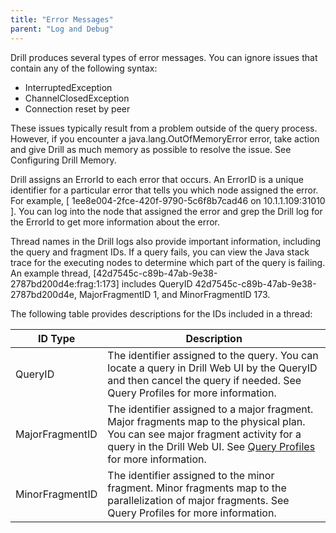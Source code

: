 ```yaml
---
title: "Error Messages"
parent: "Log and Debug"
---
```


Drill produces several types of error messages. You can ignore issues that contain any of the following syntax:  

   * InterruptedException
   * ChannelClosedException
   * Connection reset by peer

These issues typically result from a problem outside of the query process. However, if you encounter a java.lang.OutOfMemoryError error, take action and give Drill as much memory as possible to resolve the issue. See Configuring Drill Memory.

Drill assigns an ErrorId to each error that occurs. An ErrorID is a unique identifier for a particular error that tells you which node assigned the error. For example,
[ 1ee8e004-2fce-420f-9790-5c6f8b7cad46 on 10.1.1.109:31010 ]. You can log into the node that assigned the error and grep the Drill log for the ErrorId to get more information about the error.

Thread names in the Drill logs also provide important information, including the query and fragment IDs. If a query fails, you can view the Java stack trace for the executing nodes to determine which part of the query is failing. An example thread, [42d7545c-c89b-47ab-9e38-2787bd200d4e:frag:1:173] includes QueryID 42d7545c-c89b-47ab-9e38-2787bd200d4e, MajorFragmentID 1, and MinorFragmentID 173.

The following table provides descriptions for the IDs included in a thread:

| ID Type         | Description                                                                                                                                                                                                                                  |
|-----------------|----------------------------------------------------------------------------------------------------------------------------------------------------------------------------------------------------------------------------------------------|
| QueryID         | The identifier assigned to the query. You can locate a query in Drill Web UI by the QueryID and then cancel the query if needed. See Query Profiles for more information.                                                                    |
| MajorFragmentID | The identifier assigned to a major fragment. Major fragments map to the physical plan. You can see major fragment activity for a query in the Drill Web UI. See [Query Profiles]({{site.baseurl}}/docs/query-profiles) for more information. |
| MinorFragmentID | The identifier assigned to the minor fragment. Minor fragments map to the parallelization of major fragments. See Query Profiles for more information.                                                                                       |